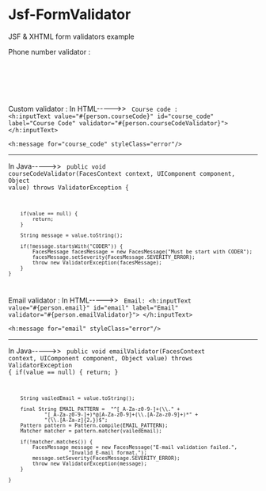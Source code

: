 # Jsf-FormValidator
JSF &amp; XHTML form validators example

Phone number validator : 

<code>
<h:inputText value="#{person.phoneNumber}"
									id="phone_number"
									label="Phone Number"
									validatorMessage="must be like xxxx-xxx-xxxx">
						<f:validateRegex pattern="\d{4}-\d{3}-\d{4}" />			
</h:inputText>			
<h:message for="phone_number" styleClass="error"/>
</code>

Custom validator : 
In HTML----->>
<code>
Course code : <h:inputText value="#{person.courseCode}"
									id="course_code"
									label="Course Code"
									validator="#{person.courseCodeValidator}">
</h:inputText>			
<h:message for="course_code" styleClass="error"/>
</code>

------------------------------------------------------------
In Java----->>
<code>
public void courseCodeValidator(FacesContext context,
									UIComponent component, Object value) throws ValidatorException {
		
		if(value == null) {
			return;
		}
		
		String message = value.toString();
		
		if(!message.startsWith("CODER")) {
			FacesMessage facesMessage = new FacesMessage("Must be start with CODER");
			facesMessage.setSeverity(FacesMessage.SEVERITY_ERROR);
			throw new ValidatorException(facesMessage);
		}
	}
</code>

Email validator : 
In HTML----->>
<code>
Email: <h:inputText value="#{person.email}"
									id="email"
									label="Email"
									validator="#{person.emailValidator}">
					</h:inputText>			
					<h:message for="email" styleClass="error"/>
  </code>
  
  ----------------------------------------------------------------
  
  In Java----->>
  <code>
  public void emailValidator(FacesContext context,
								UIComponent component, Object value) throws ValidatorException {
		if(value == null) {
			return;
		}
		
		String vailedEmail = value.toString();
		
		final String EMAIL_PATTERN =  "^[_A-Za-z0-9-]+(\\." +
				"[_A-Za-z0-9-]+)*@[A-Za-z0-9]+(\\.[A-Za-z0-9]+)*" +
				"(\\.[A-Za-z]{2,})$";
		Pattern pattern = Pattern.compile(EMAIL_PATTERN);
		Matcher matcher = pattern.matcher(vailedEmail);
		
		if(!matcher.matches()) {
			FacesMessage message = new FacesMessage("E-mail validation failed.",
						"Invalid E-mail format.");
			message.setSeverity(FacesMessage.SEVERITY_ERROR);
			throw new ValidatorException(message);
		}
		
	}
</code>
